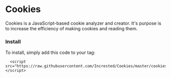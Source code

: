 # Cookies
Cookies is a JavaScript-based cookie analyzer and creator. It's purpose is to increase the efficiency of making cookies and reading them.

### Install
To install, simply add this code to your <head> tag:
```
  <script src="https://raw.githubusercontent.com/Incrested/Cookies/master/cookies.js"></script>
```
